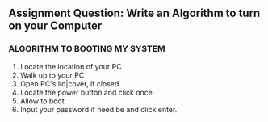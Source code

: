 ## Assignment Question: Write an Algorithm to turn on your Computer


### ALGORITHM TO BOOTING MY SYSTEM

1. Locate the location of your PC<br>
2. Walk up to your PC<br>
3. Open PC's lid|cover, if closed<br>
4. Locate the power button and click once<br>
5. Allow to boot<br>
6. Input your password if need be and click enter.
